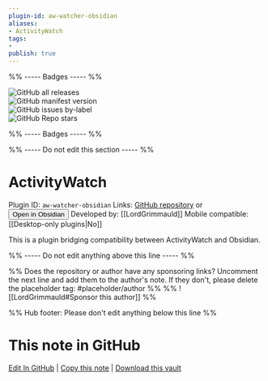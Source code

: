 ```yaml
---
plugin-id: aw-watcher-obsidian
aliases:
- ActivityWatch
tags: 
- 
publish: true
---
```


%% ----- Badges ----- %%

![GitHub all releases](https://img.shields.io/github/downloads/LordGrimmauld/aw-watcher-obsidian/total?color=573E7A&logo=github&style=for-the-badge)   
![GitHub manifest version](https://img.shields.io/github/manifest-json/v/LordGrimmauld/aw-watcher-obsidian?color=573E7A&logo=github&style=for-the-badge)   
![GitHub issues by-label](https://img.shields.io/github/issues/LordGrimmauld/aw-watcher-obsidian/help%20wanted?color=573E7A&logo=github&style=for-the-badge)   
![GitHub Repo stars](https://img.shields.io/github/stars/LordGrimmauld/aw-watcher-obsidian?color=573E7A&logo=github&style=for-the-badge)

%% ----- Badges ----- %%

%% ----- Do not edit this section ----- %%

# ActivityWatch

Plugin ID: `aw-watcher-obsidian`
Links: [GitHub repository](https://github.com/LordGrimmauld/aw-watcher-obsidian) or [<button id=HH>Open in Obsidian</button>](obsidian://show-plugin?id=aw-watcher-obsidian)
Developed by: [[LordGrimmauld]]
Mobile compatible: [[Desktop-only plugins|No]]

This is a plugin bridging compatibility between ActivityWatch and Obsidian.

%% ----- Do not edit anything above this line ----- %% 

%% Does the repository or author have any sponsoring links? Uncomment the next line and add them to the author's note. If they don't, please delete the placeholder tag: #placeholder/author %%
%% ![[LordGrimmauld#Sponsor this author]] %%

%% Hub footer: Please don't edit anything below this line %%

# This note in GitHub

<span class="git-footer">[Edit In GitHub](https://github.dev/obsidian-community/obsidian-hub/blob/main/02%20-%20Community%20Expansions/02.05%20All%20Community%20Expansions/Plugins/aw-watcher-obsidian.md "git-hub-edit-note") | [Copy this note](https://raw.githubusercontent.com/obsidian-community/obsidian-hub/main/02%20-%20Community%20Expansions/02.05%20All%20Community%20Expansions/Plugins/aw-watcher-obsidian.md "git-hub-copy-note") | [Download this vault](https://github.com/obsidian-community/obsidian-hub/archive/refs/heads/main.zip "git-hub-download-vault") </span>
